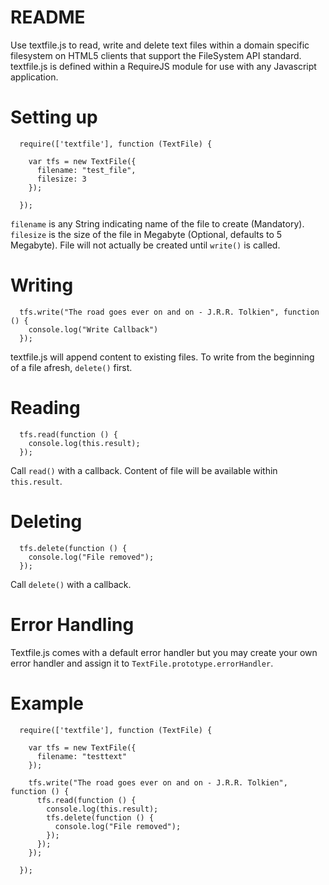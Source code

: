 README
======

Use textfile.js to read, write and delete text files within a domain specific filesystem on HTML5 clients that support the FileSystem API standard. textfile.js is defined within a RequireJS module for use with any Javascript application.

Setting up
==========

	  require(['textfile'], function (TextFile) {

		var tfs = new TextFile({
		  filename: "test_file",
		  filesize: 3
		});

	  });

`filename` is any String indicating name of the file to create (Mandatory). `filesize` is the size of the file in Megabyte (Optional, defaults to 5 Megabyte). File will not actually be created until `write()` is called.  

Writing
=======

	  tfs.write("The road goes ever on and on - J.R.R. Tolkien", function () {
		console.log("Write Callback")
	  });

textfile.js will append content to existing files. To write from the beginning of a file afresh, `delete()` first.

Reading
=======

	  tfs.read(function () {
		console.log(this.result);
	  });

Call `read()` with a callback. Content of file will be available within `this.result`.

Deleting
========

	  tfs.delete(function () {
		console.log("File removed");
	  });

Call `delete()` with a callback.

Error Handling
==============

Textfile.js comes with a default error handler but you may create your own error handler and assign it to `TextFile.prototype.errorHandler`.

Example
=======

	  require(['textfile'], function (TextFile) {

		var tfs = new TextFile({
		  filename: "testtext"
		});

		tfs.write("The road goes ever on and on - J.R.R. Tolkien", function () {
		  tfs.read(function () {
		    console.log(this.result);
		    tfs.delete(function () {
		      console.log("File removed");
		    });
		  });
		});

	  });
